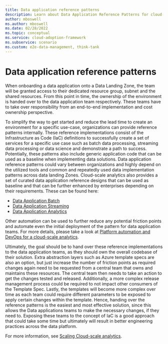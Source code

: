 ```yaml
---
title: Data application reference patterns
description: Learn about Data Application Reference Patterns for cloud-scale analytics
author: mboswell
ms.author: mboswell
ms.date: 02/28/2022
ms.topic: conceptual
ms.service: cloud-adoption-framework
ms.subservice: scenario
ms.custom: e2e-data-management, think-tank
---
```


# Data application reference patterns

When onboarding a data application onto a Data Landing Zone, the team will be granted access to their dedicated resource group, subnet and the shared resources. From this point in time, the ownership of the environment is handed over to the data application team respectively. These teams have to take over responsibility from an end-to-end implementation and cost ownership perspective.

To simplify the way to get started and reduce the lead time to create an environment for a specific use-case, organizations can provide reference patterns internally. These reference implementations consist of the Infrastructure as Code (IaC) definitions to successfully create a set of services for a specific use case such as batch data processing, streaming data processing or data science and demonstrate a path to success. Potentially, these patterns also include generic application code that can be used as a baseline when implementing data solutions. Data application reference patterns could vary between organizations and highly depend on the utilized tools and common and repeatedly used data implementation patterns across data landing Zones. Cloud-scale analytics also provides a set of curated data application reference designs that can be used as baseline and that can be further enhanced by enterprises depending on their requirements. These can be found here:

- [Data Application Batch](https://github.com/Azure/data-product-batch)
- [Data Application Streaming](https://github.com/Azure/data-product-streaming)
- [Data Application Analytics](https://github.com/Azure/data-product-analytics)

Other automation can be used to further reduce any potential friction points and automate even the initial deployment of the pattern for data application teams. For more details, please take a look at [Platform automation and DevOps for a cloud-scale analytics](../manage-platform-automation-devops.md).

Ultimately, the goal should be to hand over these reference implementations to the data application teams, as they should own the overall codebase of their solution. Extra abstraction layers such as Azure template specs are also an option, but just increase the number of friction points as required changes again need to be requested from a central team that owns and maintains these resources. The central team then needs to take an action to get the changes tested and released. Additionally, a more complex release management process could be required to not impact other consumers of the Template Spec. Lastly, the templates will become more complex over time as each team could require different parameters to be exposed to apply certain changes within the template. Hence, handing over the reference patterns is the easiest and most effective solution, since this allows the Data applications teams to make the necessary changes, if they need to. Exposing these teams to the concept of IaC is a good approach that could take some time but ultimately will result in better engineering practices across the data platform.

For more information, see [Scaling Cloud-scale analytics](scale-architectures.md).
